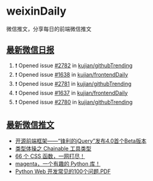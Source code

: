 # weixinDaily
微信推文，分享每日的前端微信推文

## [最新微信日报](https://github.com/kujian/weixinDaily/issues)

<!--START_SECTION:activity-->
1. ❗ Opened issue [#2782](https://github.com/kujian/githubTrending/issues/2782) in [kujian/githubTrending](https://github.com/kujian/githubTrending)
2. ❗ Opened issue [#1638](https://github.com/kujian/frontendDaily/issues/1638) in [kujian/frontendDaily](https://github.com/kujian/frontendDaily)
3. ❗ Opened issue [#2781](https://github.com/kujian/githubTrending/issues/2781) in [kujian/githubTrending](https://github.com/kujian/githubTrending)
4. ❗ Opened issue [#1637](https://github.com/kujian/frontendDaily/issues/1637) in [kujian/frontendDaily](https://github.com/kujian/frontendDaily)
5. ❗ Opened issue [#2780](https://github.com/kujian/githubTrending/issues/2780) in [kujian/githubTrending](https://github.com/kujian/githubTrending)
<!--END_SECTION:activity-->


## [最新微信推文](https://weixin.qdkfweb.cn/)

<!-- BLOG-POST-LIST:START -->
- [开源前端框架——“锋利的jQuery”发布4.0首个Beta版本](https://weixin.qdkfweb.cn/40356.html)
- [类型体操之 Chainable 工具类型](https://weixin.qdkfweb.cn/40357.html)
- [66 个 CSS 函数，一网打尽！](https://weixin.qdkfweb.cn/40350.html)
- [magenta，一个有趣的 Python 库！](https://weixin.qdkfweb.cn/40352.html)
- [Python Web 开发常见的100个问题.PDF](https://weixin.qdkfweb.cn/40353.html)
<!-- BLOG-POST-LIST:END -->